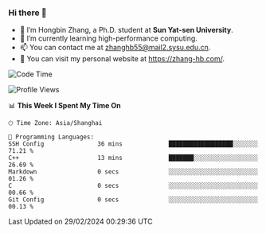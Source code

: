 ### Hi there 👋

- 🔭 I’m Hongbin Zhang, a Ph.D. student at **Sun Yat-sen University**.
- 🌱 I’m currently learning high-performance computing.
- 📫 You can contact me at zhanghb55@mail2.sysu.edu.cn.
- 👀 You can visit my personal website at https://zhang-hb.com/.

<!--START_SECTION:waka-->
![Code Time](http://img.shields.io/badge/Code%20Time-304%20hrs%2022%20mins-blue)

![Profile Views](http://img.shields.io/badge/Profile%20Views-0-blue)

📊 **This Week I Spent My Time On** 

```text
🕑︎ Time Zone: Asia/Shanghai

💬 Programming Languages: 
SSH Config               36 mins             ██████████████████░░░░░░░   71.21 % 
C++                      13 mins             ███████░░░░░░░░░░░░░░░░░░   26.69 % 
Markdown                 0 secs              ░░░░░░░░░░░░░░░░░░░░░░░░░   01.26 % 
C                        0 secs              ░░░░░░░░░░░░░░░░░░░░░░░░░   00.66 % 
Git Config               0 secs              ░░░░░░░░░░░░░░░░░░░░░░░░░   00.13 % 
```


 Last Updated on 29/02/2024 00:29:36 UTC
<!--END_SECTION:waka-->
